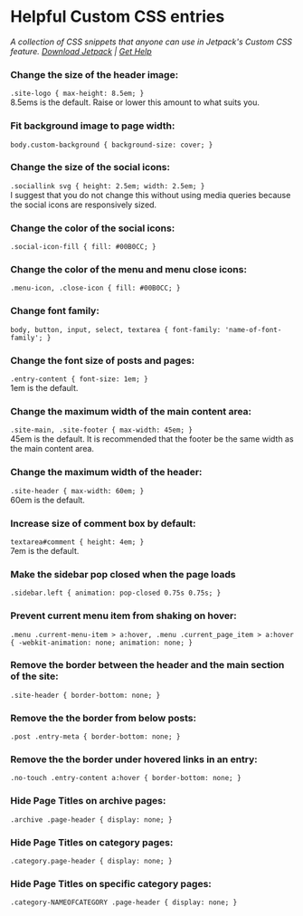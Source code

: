 # Helpful Custom CSS entries
*A collection of CSS snippets that anyone can use in Jetpack's Custom CSS feature. [Download Jetpack](http://jetpack.me/install/) | [Get Help](http://jetpack.me/support/custom-css/)*

### Change the size of the header image:
`.site-logo { max-height: 8.5em; }`<br>
8.5ems is the default. Raise or lower this amount to what suits you.

### Fit background image to page width:
`body.custom-background { background-size: cover; }`

### Change the size of the social icons:
`.sociallink svg { height: 2.5em; width: 2.5em; }`<br>
I suggest that you do not change this without using media queries because the social icons are responsively sized.

### Change the color of the social icons:
`.social-icon-fill { fill: #00B0CC; }`

### Change the color of the menu and menu close icons:
`.menu-icon, .close-icon { fill: #00B0CC; }`

### Change font family:
`body, button, input, select, textarea { font-family: 'name-of-font-family'; }`

### Change the font size of posts and pages:
`.entry-content { font-size: 1em; }`<br>
1em is the default.

### Change the maximum width of the main content area:
`.site-main, .site-footer { max-width: 45em; }`<br>
45em is the default. It is recommended that the footer be the same width as the main content area.

### Change the maximum width of the header:
`.site-header { max-width: 60em; }`<br>
60em is the default.

### Increase size of comment box by default:
`textarea#comment { height: 4em; }`<br>
7em is the default.

### Make the sidebar pop closed when the page loads
`.sidebar.left {
	animation: pop-closed 0.75s 0.75s;
}`

### Prevent current menu item from shaking on hover:
`.menu .current-menu-item > a:hover,
.menu .current_page_item > a:hover {
	-webkit-animation: none;
	animation: none;
}`

### Remove the border between the header and the main section of the site:
`.site-header { border-bottom: none; }`

### Remove the the border from below posts:
`.post .entry-meta { border-bottom: none; }`

### Remove the the border under hovered links in an entry:
`.no-touch .entry-content a:hover { border-bottom: none; }`

### Hide Page Titles on archive pages:
`.archive .page-header { display: none; }`

### Hide Page Titles on category pages:
`.category.page-header { display: none; }`

### Hide Page Titles on specific category pages:
`.category-NAMEOFCATEGORY .page-header { display: none; }`

